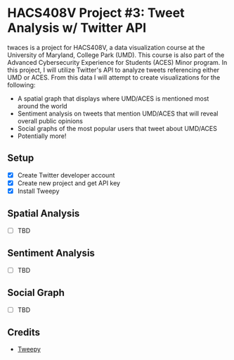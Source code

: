 # HACS408V Project #3: Tweet Analysis w/ Twitter API
twaces is a project for HACS408V, a data visualization course at the University of Maryland, College Park (UMD). This course is also part of the Advanced Cybersecurity Experience for Students (ACES) Minor program. In this project, I will utilize Twitter's API to analyze tweets referencing either UMD or ACES. From this data I will attempt to create visualizations for the following:
* A spatial graph that displays where UMD/ACES is mentioned most around the world
* Sentiment analysis on tweets that mention UMD/ACES that will reveal overall public opinions
* Social graphs of the most popular users that tweet about UMD/ACES
* Potentially more!
## Setup
- [x] Create Twitter developer account
- [x] Create new project and get API key
- [x] Install Tweepy
## Spatial Analysis
- [ ] TBD
## Sentiment Analysis
- [ ] TBD
## Social Graph
- [ ] TBD
## Credits
* [Tweepy](http://www.tweepy.org/)
